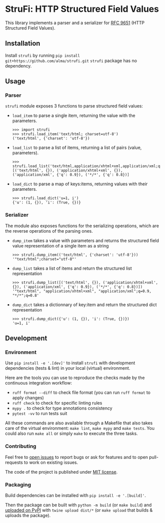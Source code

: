 # StruFi: HTTP Structured Field Values

This library implements a parser and a serializer for [RFC 9651](https://www.rfc-editor.org/rfc/rfc9651.html) (HTTP Structured Field Values).


## Installation

Install `strufi` by running `pip install git+https://github.com/alma/strufi.git`
`strufi` package has no dependency.


## Usage

### Parser

`strufi` module exposes 3 functions to parse structured field values:

- `load_item` to parse a single item, returning the value with the parameters.
    ```pycon
    >>> import strufi
    >>> strufi.load_item('text/html; charset=utf-8')
    ('text/html', {'charset': 'utf-8'})
    ```
- `load_list` to parse a list of items, returning a list of pairs (value, parameters).
    ```pycon
    >>> strufi.load_list('text/html,application/xhtml+xml,application/xml;q=0.9,*/*;q=0.8')
    [('text/html', {}), ('application/xhtml+xml', {}), ('application/xml', {'q': 0.9}), ('*/*', {'q': 0.8})]
    ```
- `load_dict` to parse a map of keys:items, returning values with their parameters.
    ```pycon
    >>> strufi.load_dict('u=1, i')
    {'u': (1, {}), 'i': (True, {})}
    ```

### Serializer

The module also exposes functions for the serializing operations, which are the reverse operations of the parsing ones.

- `dump_item` takes a value with parameters and returns the structured field value representation of a single item as a string
    ```pycon
    >>> strufi.dump_item(('text/html', {'charset': 'utf-8'}))
    '"text/html";charset="utf-8"'
    ```
- `dump_list` takes a list of items and return the structured list representation
    ```pycon
    >>> strufi.dump_list([('text/html', {}), ('application/xhtml+xml', {}), ('application/xml', {'q': 0.9}), ('*/*', {'q': 0.8})])
    '"text/html", "application/xhtml+xml", "application/xml";q=0.9, "*/*";q=0.8'
    ```
- `dump_dict` takes a dictionnary of key:item and return the structured dict representation
    ```pycon
    >>> strufi.dump_dict({'u': (1, {}), 'i': (True, {})})
    'u=1, i'
    ```

## Development

### Environment

Use `pip install -e '.[dev]'` to install `strufi` with development dependencies (tests & lint) in your local (virtual) environment.

Here are the tools you can use to reproduce the checks made by the continuous integration workflow:

- `ruff format --diff` to check file format (you can run `ruff format` to apply changes)
- `ruff check` to check for specific linting rules
- `mypy .` to check for type annotations consistency
- `pytest -vv` to run tests suit

All these commands are also available through a Makefile that also takes care of the virtual environment: `make lint`, `make mypy` and `make tests`.
You could also run `make all` or simply `make` to execute the three tasks.

### Contributing

Feel free to [open issues](https://github.com/alma/strufi/issues) to report bugs or ask for features and to open pull-requests to work on existing issues.

The code of the project is published under [MIT license](https://github.com/alma/strufi/blob/main/LICENSE).

### Packaging

Build dependencies can be installed with `pip install -e '.[build]'`.

Then the package can be built with `python -m build` (or `make build`) and [uploaded on PyPI](https://pypi.org/project/strufi/) with `twine upload dist/*` (or `make upload` that builds & uploads the package).
